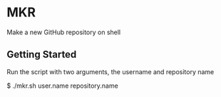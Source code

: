 # MKR

Make a new GitHub repository on shell

## Getting Started

Run the script with two arguments, the username and repository name

$ ./mkr.sh user.name repository.name


